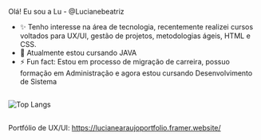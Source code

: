  Olá! Eu sou a Lu - @Lucianebeatriz
- ✨ Tenho interesse na área de tecnologia, recentemente realizei cursos voltados para UX/UI, gestão de projetos, metodologias ágeis, HTML e CSS.
- 🌱 Atualmente estou cursando JAVA
- ⚡ Fun fact: Estou em processo de migração de carreira, possuo formação em Administração e agora estou cursando Desenvolvimento de Sistema

##
![Top Langs](https://github-readme-stats.vercel.app/api/top-langs/?username=Lucianebeatriz&hide_progress=true&theme=radical)
##

Portfólio de UX/UI: https://lucianearaujoportfolio.framer.website/
